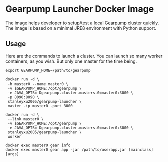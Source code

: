 # Gearpump Launcher Docker Image

The image helps developer to setup/test a local [Gearpump](https://github.com/gearpump/gearpump.git) cluster quickly. The image is based on a minimal JRE8 environment with Python support. 

## Usage

Here are the commands to launch a cluster. You can launch so many worker containers, as you wish. But only one master for the time being.
```
export GEARPUMP_HOME=/path/to/gearpump

docker run -d \
 -h master0 --name master0 \
 -v $GEARPUMP_HOME:/opt/gearpump \
 -e JAVA_OPTS=-Dgearpump.cluster.masters.0=master0:3000 \
 -p 8090:8090 \
 stanleyxu2005/gearpump-launcher \
 master -ip master0 -port 3000

docker run -d \
 --link master0 \
 -v $GEARPUMP_HOME:/opt/gearpump \
 -e JAVA_OPTS=-Dgearpump.cluster.masters.0=master0:3000 \
 stanleyxu2005/gearpump-launcher \
 worker

docker exec master0 gear info
docker exec master0 gear app -jar /path/to/userapp.jar [mainclass] [args]
```
